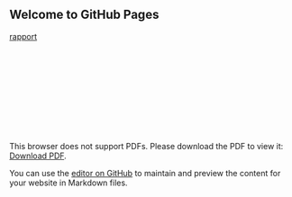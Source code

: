 ## Welcome to GitHub Pages

[rapport](https://bapuch.github.io/Predictive-Maintenance-Project/Rapport_projetCDO.pdf)

<object data="https://bapuch.github.io/Predictive-Maintenance-Project/Rapport_projetCDO.pdf" type="application/pdf" width="90%" height="100%">
    <embed src="https://bapuch.github.io/Predictive-Maintenance-Project/Rapport_projetCDO.pdf">
        <p>This browser does not support PDFs. Please download the PDF to view it: <a href="https://bapuch.github.io/Predictive-Maintenance-Project/Rapport_projetCDO.pdf">Download PDF</a>.</p>
    </embed>
</object>



You can use the [editor on GitHub](https://github.com/Bapuch/Predictive-Maintenance-Project/edit/master/docs/index.md) to maintain and preview the content for your website in Markdown files.


